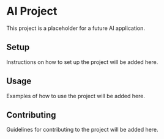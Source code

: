 # AI Project

This project is a placeholder for a future AI application.

## Setup

Instructions on how to set up the project will be added here.

## Usage

Examples of how to use the project will be added here.

## Contributing

Guidelines for contributing to the project will be added here.

